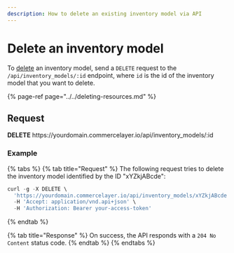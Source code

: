 ```yaml
---
description: How to delete an existing inventory model via API
---
```


# Delete an inventory model

To <a href="https://docs.commercelayer.io/developers/deleting-resources" target="_blank">delete</a> an inventory model, send a `DELETE` request to the `/api/inventory_models/:id` endpoint, where `id` is the id of the inventory model that you want to delete.

{% page-ref page="../../deleting-resources.md" %}

## Request

**DELETE** https://<i></i>yourdomain.commercelayer.io/api/inventory_models/:id

### Example

{% tabs %}
{% tab title="Request" %}
The following request tries to delete the inventory model identified by the ID "xYZkjABcde":

```javascript
curl -g -X DELETE \
  'https://yourdomain.commercelayer.io/api/inventory_models/xYZkjABcde' \
  -H 'Accept: application/vnd.api+json' \
  -H 'Authorization: Bearer your-access-token'
```
{% endtab %}

{% tab title="Response" %}
On success, the API responds with a `204 No Content` status code.
{% endtab %}
{% endtabs %}

